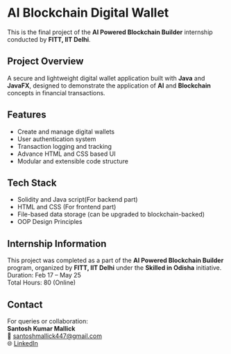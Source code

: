 # AI Blockchain Digital Wallet
This is the final project of the **AI Powered Blockchain Builder** internship conducted by **FITT, IIT Delhi**.

## Project Overview
A secure and lightweight digital wallet application built with **Java** and **JavaFX**, designed to demonstrate the application of **AI** and **Blockchain** concepts in financial transactions.

## Features
- Create and manage digital wallets
- User authentication system
- Transaction logging and tracking
- Advance HTML and CSS based UI
- Modular and extensible code structure

## Tech Stack
- Solidity and Java script(For backend part)
- HTML and CSS (For frontend part)
- File-based data storage (can be upgraded to blockchain-backed)
- OOP Design Principles

## Internship Information
This project was completed as a part of the **AI Powered Blockchain Builder** program, organized by **FITT, IIT Delhi** under the **Skilled in Odisha** initiative.  
Duration: Feb 17 – May 25  
Total Hours: 80 (Online)

## Contact

For queries or collaboration:  
**Santosh Kumar Mallick**  
📧 santoshmallick447@gmail.com  
🌐 [LinkedIn](https://www.linkedin.com/in/santosh-kumar-mallick)


